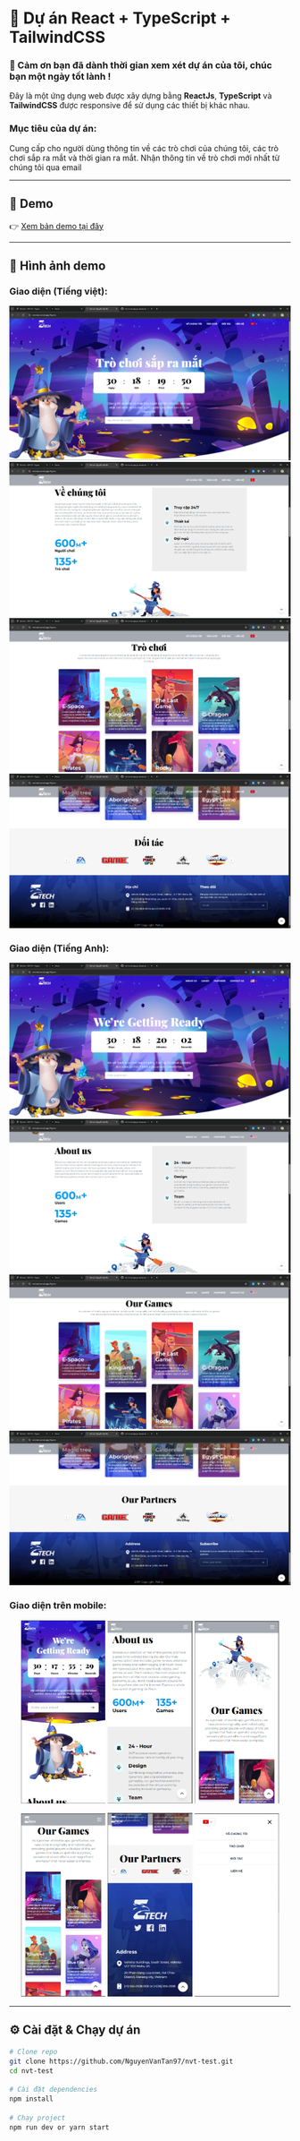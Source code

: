 # 🚀 Dự án React + TypeScript + TailwindCSS

### 🙏 Cảm ơn bạn đã dành thời gian xem xét dự án của tôi, chúc bạn một ngày tốt lành !

Đây là một ứng dụng web được xây dựng bằng **ReactJs**, **TypeScript** và **TailwindCSS** được responsive để sử dụng các thiết bị khác nhau.

### Mục tiêu của dự án:
Cung cấp cho người dùng thông tin về các trò chơi của chúng tôi, các trò chơi sắp ra mắt và thời gian ra mắt. Nhận thông tin về trò chơi mới nhất từ chúng tôi qua email

---

## 🔗 Demo

👉 [Xem bản demo tại đây](https://nvt-test.vercel.app/)

---

## 📸 Hình ảnh demo

### Giao diện (Tiếng việt):

![Demo 1](./public/images-readme/1.png)
![Demo 2](./public/images-readme/2.png)
![Demo 3](./public/images-readme/3.png)
![Demo 4](./public/images-readme/4.png)

### Giao diện (Tiếng Anh):

![Demo 1](./public/images-readme/5e.png)
![Demo 2](./public/images-readme/6e.png)
![Demo 3](./public/images-readme/7e.png)
![Demo 4](./public/images-readme/8e.png)

### Giao diện trên mobile:

<p align="center">
  <img src="./public/images-readme/m1.png" alt="Demo 1" width="30%" />
  <img src="./public/images-readme/m2.png" alt="Demo 2" width="30%" />
  <img src="./public/images-readme/m3.png" alt="Demo 2" width="30%" />
</p>

<p align="center">
  <img src="./public/images-readme/m4.png" alt="Demo 1" width="30%" />
  <img src="./public/images-readme/m5.png" alt="Demo 2" width="30%" />
  <img src="./public/images-readme/m6.png" alt="Demo 2" width="30%" />
</p>

---

## ⚙️ Cài đặt & Chạy dự án

```bash
# Clone repo
git clone https://github.com/NguyenVanTan97/nvt-test.git
cd nvt-test

# Cài đặt dependencies
npm install

# Chạy project
npm run dev or yarn start
```
